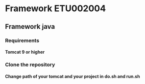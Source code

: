 # Framework ETU002004
## Framework java
### Requirements
#### Tomcat 9 or higher
### Clone the repository
#### Change path of your tomcat and your project in do.sh and run.sh
